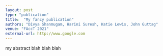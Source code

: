 ```yaml
---
layout: post
type: "publication"
title:  "My fancy publication"
authors: "Divya Shanmugam, Harini Suresh, Katie Lewis, John Guttag"
venue: "FAccT 2021" 
external-url: http://www.google.com
---
```


my abstract blah blah blah